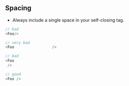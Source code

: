 ## Spacing
- Always include a single space in your self-closing tag.

```javascript
// bad
<Foo/>

// very bad
<Foo                 />

// bad
<Foo
 />

// good
<Foo />
```
